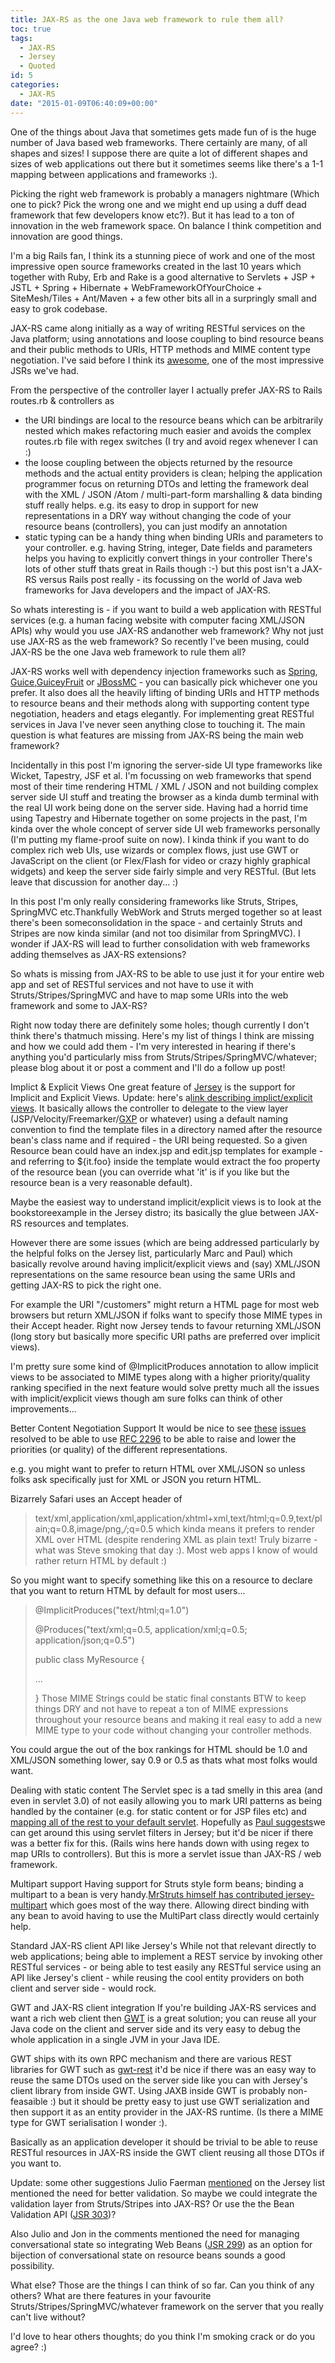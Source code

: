 ```yaml
---
title: JAX-RS as the one Java web framework to rule them all?
toc: true
tags:
  - JAX-RS
  - Jersey
  - Quoted
id: 5
categories:
  - JAX-RS
date: "2015-01-09T06:40:09+00:00"
---
```


One of the things about Java that sometimes gets made fun of is the huge number of Java based web frameworks. There certainly are many, of all shapes and sizes! I suppose there are quite a lot of different shapes and sizes of web applications out there but it sometimes seems like there's a 1-1 mapping between applications and frameworks :).

Picking the right web framework is probably a managers nightmare (Which one to pick? Pick the wrong one and we might end up using a duff dead framework that few developers know etc?). But it has lead to a ton of innovation in the web framework space. On balance I think competition and innovation are good things.

I'm a big Rails fan, I think its a stunning piece of work and one of the most impressive open source frameworks created in the last 10 years which together with Ruby, Erb and Rake is a good alternative to Servlets + JSP + JSTL + Spring + Hibernate + WebFrameworkOfYourChoice + SiteMesh/Tiles + Ant/Maven + a few other bits all in a surpringly small and easy to grok codebase.

JAX-RS came along initially as a way of writing RESTful services on the Java platform; using annotations and loose coupling to bind resource beans and their public methods to URIs, HTTP methods and MIME content type negotiation. I've said before I think its [awesome](http://macstrac.blogspot.com/2009/01/jax-rs-as-basis-of-dry-web-framework.html), one of the most impressive JSRs we've had.

From the perspective of the controller layer I actually prefer JAX-RS to Rails routes.rb &amp; controllers as

*   the URI bindings are local to the resource beans which can be arbitrarily nested which makes refactoring much easier and avoids the complex routes.rb file with regex switches (I try and avoid regex whenever I can :)
*   the loose coupling between the objects returned by the resource methods and the actual entity providers is clean; helping the application programmer focus on returning DTOs and letting the framework deal with the XML / JSON /Atom / multi-part-form marshalling &amp; data binding stuff really helps. e.g. its easy to drop in support for new representations in a DRY way without changing the code of your resource beans (controllers), you can just modify an annotation
*   static typing can be a handy thing when binding URIs and parameters to your controller. e.g. having String, integer, Date fields and parameters helps you having to explicitly convert things in your controller
There's lots of other stuff thats great in Rails though :-) but this post isn't a JAX-RS versus Rails post really - its focussing on the world of Java web frameworks for Java developers and the impact of JAX-RS.

So whats interesting is - if you want to build a web application with RESTful services (e.g. a human facing website with computer facing XML/JSON APIs) why would you use JAX-RS andanother web framework? Why not just use JAX-RS as the web framework? So recently I've been musing, could JAX-RS be the one Java web framework to rule them all?

JAX-RS works well with dependency injection frameworks such as [Spring](http://www.springframework.org/), [Guice](http://code.google.com/p/google-guice/),[GuiceyFruit](http://code.google.com/p/guiceyfruit/) or [JBossMC](http://www.jboss.org/jbossmc/) - you can basically pick whichever one you prefer. It also does all the heavily lifting of binding URIs and HTTP methods to resource beans and their methods along with supporting content type negotiation, headers and etags elegantly. For implementing great RESTful services in Java I've never seen anything close to touching it. The main question is what features are missing from JAX-RS being the main web framework?

Incidentally in this post I'm ignoring the server-side UI type frameworks like Wicket, Tapestry, JSF et al. I'm focussing on web frameworks that spend most of their time rendering HTML / XML / JSON and not building complex server side UI stuff and treating the browser as a kinda dumb terminal with the real UI work being done on the server side. Having had a horrid time using Tapestry and Hibernate together on some projects in the past, I'm kinda over the whole concept of server side UI web frameworks personally (I'm putting my flame-proof suite on now). I kinda think if you want to do complex rich web UIs, use wizards or complex flows, just use GWT or JavaScript on the client (or Flex/Flash for video or crazy highly graphical widgets) and keep the server side fairly simple and very RESTful. (But lets leave that discussion for another day... :)

In this post I'm only really considering frameworks like Struts, Stripes, SpringMVC etc.Thankfully WebWork and Struts merged together so at least there's been someconsolidation in the space - and certainly Struts and Stripes are now kinda similar (and not too disimilar from SpringMVC). I wonder if JAX-RS will lead to further consolidation with web frameworks adding themselves as JAX-RS extensions?

So whats is missing from JAX-RS to be able to use just it for your entire web app and set of RESTful services and not have to use it with Struts/Stripes/SpringMVC and have to map some URIs into the web framework and some to JAX-RS?

Right now today there are definitely some holes; though currently I don't think there's thatmuch missing. Here's my list of things I think are missing and how we could add them - I'm very interested in hearing if there's anything you'd particularly miss from Struts/Stripes/SpringMVC/whatever; please blog about it or post a comment and I'll do a follow up post!

Implict &amp; Explicit Views
One great feature of [Jersey](https://jersey.dev.java.net/) is the support for Implicit and Explicit Views. Update: here's a[link describing implict/explicit views](http://blogs.sun.com/sandoz/entry/mvcj). It basically allows the controller to delegate to the view layer (JSP/Velocity/Freemarker/[GXP](http://code.google.com/p/gxp/) or whatever) using a default naming convention to find the template files in a directory named after the resource bean's class name and if required - the URI being requested. So a given Resource bean could have an index.jsp and edit.jsp templates for example - and referring to ${it.foo} inside the template would extract the foo property of the resource bean (you can override what 'it' is if you like but the resource bean is a very reasonable default).

Maybe the easiest way to understand implicit/explicit views is to look at the bookstoreexample in the Jersey distro; its basically the glue between JAX-RS resources and templates.

However there are some issues (which are being addressed particularly by the helpful folks on the Jersey list, particularly Marc and Paul) which basically revolve around having implicit/explicit views and (say) XML/JSON representations on the same resource bean using the same URIs and getting JAX-RS to pick the right one.

For example the URI "/customers" might return a HTML page for most web browsers but return XML/JSON if folks want to specify those MIME types in their Accept header. Right now Jersey tends to favour returning XML/JSON (long story but basically more specific URI paths are preferred over implicit views).

I'm pretty sure some kind of @ImplicitProduces annotation to allow implicit views to be associated to MIME types along with a higher priority/quality ranking specified in the next feature would solve pretty much all the issues with implicit/explicit views though am sure folks can think of other improvements...

Better Content Negotiation Support
It would be nice to see [these](https://jsr311.dev.java.net/issues/show_bug.cgi?id=46) [issues](https://jsr311.dev.java.net/issues/show_bug.cgi?id=65) resolved to be able to use [RFC 2296](http://gewis.win.tue.nl/~koen/conneg/rfc2296.txt) to be able to raise and lower the priorities (or quality) of the different representations.

e.g. you might want to prefer to return HTML over XML/JSON so unless folks ask specifically just for XML or JSON you return HTML.

Bizarrely Safari uses an Accept header of
> text/xml,application/xml,application/xhtml+xml,text/html;q=0.9,text/plain;q=0.8,image/png,*/*;q=0.5
which kinda means it prefers to render XML over HTML (despite rendering XML as plain text! Truly bizarre - what was Steve smoking that day :). Most web apps I know of would rather return HTML by default :)

So you might want to specify something like this on a resource to declare that you want to return HTML by default for most users...
> @ImplicitProduces("text/html;q=1.0")
> 
> @Produces("text/xml;q=0.5, application/xml;q=0.5; application/json;q=0.5")
> 
> public class MyResource {
> 
> ...
> 
> }
Those MIME Strings could be static final constants BTW to keep things DRY and not have to repeat a ton of MIME expressions throughout your resource beans and making it real easy to add a new MIME type to your code without changing your controller methods.

You could argue the out of the box rankings for HTML should be 1.0 and XML/JSON something lower, say 0.9 or 0.5 as thats what most folks would want.

Dealing with static content
The Servlet spec is a tad smelly in this area (and even in servlet 3.0) of not easily allowing you to mark URI patterns as being handled by the container (e.g. for static content or for JSP files etc) and [mapping all of the rest to your default servlet](http://n2.nabble.com/Static-references-from-JSP-td794843.html). Hopefully as [Paul suggests](http://n2.nabble.com/Static-references-from-JSP-td794843.html#a2223598)we can get around this using servlet filters in Jersey; but it'd be nicer if there was a better fix for this. (Rails wins here hands down with using regex to map URIs to controllers). But this is more a servlet issue than JAX-RS / web framework.

Multipart support
Having support for Struts style form beans; binding a multipart to a bean is very handy.[MrStruts himself has contributed jersey-multipart](http://n2.nabble.com/Hello-World%21-and-Welcome-to-jersey-multipart-td1343189.html#a1343189) which goes most of the way there. Allowing direct binding with any bean to avoid having to use the MultiPart class directly would certainly help.

Standard JAX-RS client API like Jersey's
While not that relevant directly to web applications; being able to implement a REST service by invoking other RESTful services - or being able to test easily any RESTful service using an API like Jersey's client - while reusing the cool entity providers on both client and server side - would rock.

GWT and JAX-RS client integration
If you're building JAX-RS services and want a rich web client then [GWT](http://code.google.com/webtoolkit/) is a great solution; you can reuse all your Java code on the client and server side and its very easy to debug the whole application in a single JVM in your Java IDE.

GWT ships with its own RPC mechanism and there are various REST libraries for GWT such as [gwt-rest](http://code.google.com/p/gwt-rest/) it'd be nice if there was an easy way to reuse the same DTOs used on the server side like you can with Jersey's client library from inside GWT. Using JAXB inside GWT is probably non-feasaible :) but it should be pretty easy to just use GWT serialization and then support it as an entity provider in the JAX-RS runtime. (Is there a MIME type for GWT serialisation I wonder :).

Basically as an application developer it should be trivial to be able to reuse RESTful resources in JAX-RS inside the GWT client reusing all those DTOs if you want to.

Update: some other suggestions
Julio Faerman [mentioned](http://n2.nabble.com/JAX-RS---Jersey-as-the-main-Java-web-framework-going-forward...-td2226448.html#a2227796) on the Jersey list mentioned the need for better validation. So maybe we could integrate the validation layer from Struts/Stripes into JAX-RS? Or use the the Bean Validation API ([JSR 303](http://jcp.org/en/jsr/detail?id=303))?

Also Julio and Jon in the comments mentioned the need for managing conversational state so integrating Web Beans ([JSR 299](http://jcp.org/en/jsr/detail?id=299)) as an option for bijection of conversational state on resource beans sounds a good possibility.

What else?
Those are the things I can think of so far. Can you think of any others? What are there features in your favourite Struts/Stripes/SpringMVC/whatever framework on the server that you really can't live without?

I'd love to hear others thoughts; do you think I'm smoking crack or do you agree? :)
